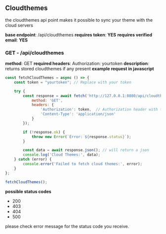 ## Cloudthemes 
the cloudthemes api point makes it possible to sync your theme with the cloud servers

**base endpoint**: /api/cloudthemes
**requires token**: **YES**
**requires verified email**: **YES**


### GET - /api/cloudthemes
**method**: GET
**required headers**: Authorization: yourtoken
**description**: returns stored cloudthemes if any present
**example request in javascript**
```js
const fetchCloudThemes = async () => {
    const token = "yourtoken"; // Replace with your token

    try {
        const response = await fetch('http://127.0.0.1:8080/api/cloudthemes', {
            method: 'GET',
            headers: {
                'Authorization': token,  // Authorization header with the token
                'Content-Type': 'application/json'  
            }
        });

        if (!response.ok) {
            throw new Error(`Error: ${response.status}`);
        }

        const data = await response.json(); // will return a json 
        console.log('Cloud Themes:', data);
    } catch (error) {
        console.error('Failed to fetch cloud themes:', error);
    }
};

fetchCloudThemes();
```

**possible status codes** 
- 200
- 403
- 404
- 500

please check error message for the status code you receive.